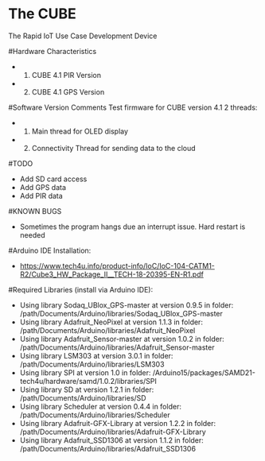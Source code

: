 # The CUBE
The Rapid IoT Use Case Development Device

#Hardware Characteristics
- 1. CUBE 4.1 PIR Version
- 2. CUBE 4.1 GPS Version

#Software Version Comments
Test firmware for CUBE version 4.1
2 threads:
- 1. Main thread for OLED display
- 2. Connectivity Thread for sending data to the cloud

#TODO
- Add SD card access
- Add GPS data
- Add PIR data

#KNOWN BUGS
- Sometimes the program hangs due an interrupt issue. Hard restart is needed

#Arduino IDE Installation:
- https://www.tech4u.info/product-info/IoC/IoC-104-CATM1-R2/Cube3_HW_Package_II__TECH-18-20395-EN-R1.pdf


#Required Libraries (install via Arduino IDE):
- Using library Sodaq_UBlox_GPS-master at version 0.9.5 in folder: /path/Documents/Arduino/libraries/Sodaq_UBlox_GPS-master 
- Using library Adafruit_NeoPixel at version 1.1.3 in folder: /path/Documents/Arduino/libraries/Adafruit_NeoPixel 
- Using library Adafruit_Sensor-master at version 1.0.2 in folder: /path/Documents/Arduino/libraries/Adafruit_Sensor-master 
- Using library LSM303 at version 3.0.1 in folder: /path/Documents/Arduino/libraries/LSM303 
- Using library SPI at version 1.0 in folder: /Arduino15/packages/SAMD21-tech4u/hardware/samd/1.0.2/libraries/SPI 
- Using library SD at version 1.2.1 in folder: /path/Documents/Arduino/libraries/SD 
- Using library Scheduler at version 0.4.4 in folder: /path/Documents/Arduino/libraries/Scheduler 
- Using library Adafruit-GFX-Library at version 1.2.2 in folder: /path/Documents/Arduino/libraries/Adafruit-GFX-Library 
- Using library Adafruit_SSD1306 at version 1.1.2 in folder: /path/Documents/Arduino/libraries/Adafruit_SSD1306 

